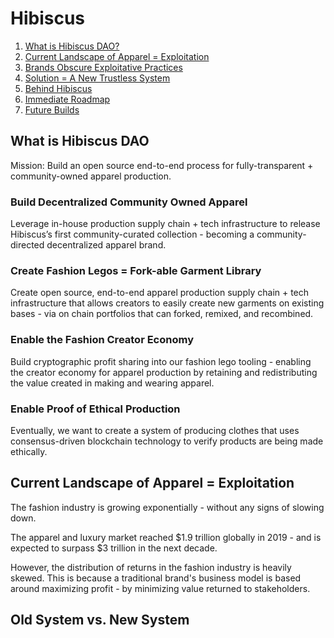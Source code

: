 
# Hibiscus 

1. [What is Hibiscus DAO?](#what-is-hibiscus-dao)
2. [Current Landscape of Apparel = Exploitation](#Current-Landscape-of-Apparel-=-Exploitation)
2. [Brands Obscure Exploitative Practices](#brands-obscure-exploitative-practices)
4. [Solution = A New Trustless System](#a-trustless-system)
5. [Behind Hibiscus](#behind-hibiscus)
6. [Immediate Roadmap](#roadmap)
7. [Future Builds](#roadmap)

## What is Hibiscus DAO

Mission: Build an open source end-to-end process for fully-transparent + community-owned apparel production.

### Build Decentralized Community Owned Apparel 

Leverage in-house production supply chain + tech infrastructure to release Hibiscus’s first community-curated collection - becoming a community-directed decentralized apparel brand.

### Create Fashion Legos = Fork-able Garment Library

Create open source, end-to-end apparel production supply chain + tech infrastructure that allows creators to easily create new garments on existing bases - via on chain portfolios that can forked, remixed, and recombined.

### Enable the Fashion Creator Economy

Build cryptographic profit sharing into our fashion lego tooling - enabling the creator economy for apparel production by retaining and redistributing the value created in making and wearing apparel.

### Enable Proof of Ethical Production

Eventually, we want to create a system of producing clothes that uses consensus-driven blockchain technology to verify products are being made ethically.

## Current Landscape of Apparel = Exploitation

The fashion industry is growing exponentially - without any signs of slowing down. 

The apparel and luxury market reached $1.9 trillion globally in 2019 - and is expected to surpass $3 trillion in the next decade.

However, the distribution of returns in the fashion industry is heavily skewed. This is because a traditional brand's business model is based around maximizing profit - by minimizing value returned to stakeholders. 

## Old System                      vs.                    New System